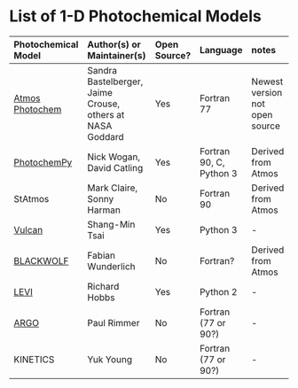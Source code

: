 
# List of 1-D Photochemical Models

| Photochemical Model                                                    | Author(s) or Maintainer(s)                                | Open Source? | Language                | notes                          |
|:-----------------------------------------------------------------------|:----------------------------------------------------------|:-------------|:------------------------|:-------------------------------|
| [Atmos Photochem](https://github.com/VirtualPlanetaryLaboratory/atmos) | Sandra Bastelberger, Jaime Crouse, others at NASA Goddard | Yes          | Fortran 77              | Newest version not open source |
| [PhotochemPy](https://github.com/Nicholaswogan/PhotochemPy)            | Nick Wogan, David Catling                                 | Yes          | Fortran 90, C, Python 3 | Derived from Atmos             |
| StAtmos                                                                | Mark Claire, Sonny Harman                                 | No           | Fortran 90              | Derived from Atmos             |
| [Vulcan](https://github.com/exoclime/VULCAN)                           | Shang-Min Tsai                                            | Yes          | Python 3                | -                              |
| [BLACKWOLF](https://doi.org/10.3847/1538-4357/aba59c)                  | Fabian Wunderlich                                         | No           | Fortran?                | Derived from Atmos             |
| [LEVI](https://doi.org/10.1093/mnras/stz1333)                          | Richard Hobbs                                             | Yes          | Python 2                | -                              |
| [ARGO](https://doi.org/10.3847/0067-0049/224/1/9)                      | Paul Rimmer                                               | No           | Fortran (77 or 90?)     | -                              |
| KINETICS                                                               | Yuk Young                                                 | No           | Fortran (77 or 90?)     | -                              |
